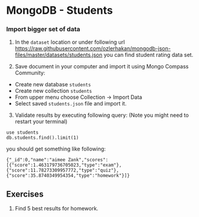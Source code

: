 # MongoDB - Students

### Import bigger set of data

1. In the `dataset` location or under following url https://raw.githubusercontent.com/ozlerhakan/mongodb-json-files/master/datasets/students.json you can find student rating data set. 

2. Save document in your computer and import it using Mongo Compass Community:
- Create new database `students`
- Create new collection `students`
- From upper menu choose Collection -> Import Data
- Select saved `students.json` file and import it.
3. Validate results by executing following query:
(Note you might need to restart your terminal)
```aidl
use students
db.students.find().limit(1)
```
you should get something like following:
```aidl
{"_id":0,"name":"aimee Zank","scores":[{"score":1.463179736705023,"type":"exam"},{"score":11.78273309957772,"type":"quiz"},{"score":35.8740349954354,"type":"homework"}]}
```

## Exercises
1. Find 5 best results for homework.

